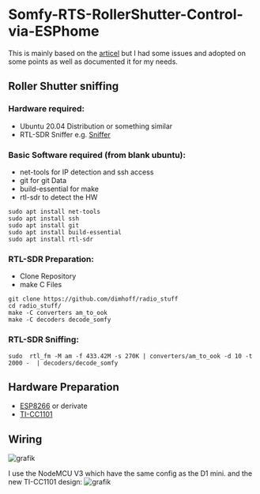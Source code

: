 # Somfy-RTS-RollerShutter-Control-via-ESPhome
This is mainly based on the [articel](https://www.die-welt.net/2021/06/controlling-somfy-roller-shutters-using-an-esp32-and-esphome/) but I had some issues and adopted on some points as well as documented it for my needs.

## Roller Shutter sniffing
### Hardware required:
* Ubuntu 20.04 Distribution or something similar
* RTL-SDR Sniffer e.g. [Sniffer](https://de.aliexpress.com/item/32903103541.html?spm=a2g0o.order_list.order_list_main.17.77735c5fvztw8b&gatewayAdapt=glo2deu)

### Basic Software required (from blank ubuntu):
* net-tools for IP detection and ssh access
* git for git Data
* build-essential for make
* rtl-sdr to detect the HW
```
sudo apt install net-tools
sudo apt install ssh
sudo apt install git
sudo apt install build-essential
sudo apt install rtl-sdr
```

### RTL-SDR Preparation:
* Clone Repository
* make C Files
```
git clone https://github.com/dimhoff/radio_stuff
cd radio_stuff/
make -C converters am_to_ook
make -C decoders decode_somfy
```

### RTL-SDR Sniffing:
```
sudo  rtl_fm -M am -f 433.42M -s 270K | converters/am_to_ook -d 10 -t 2000 -  | decoders/decode_somfy
```

## Hardware Preparation
* [ESP8266](https://de.aliexpress.com/item/1005004527993328.html?spm=a2g0o.productlist.main.1.d0a151fe22qfFc&algo_pvid=a588ff3a-3467-4a2d-a764-ee6ce13e0b89&algo_exp_id=a588ff3a-3467-4a2d-a764-ee6ce13e0b89-0&pdp_ext_f=%7B%22sku_id%22%3A%2212000030765703491%22%7D&pdp_npi=3%40dis%21EUR%215.17%213.62%21%21%21%21%21%40212240a316781279882565728d0711%2112000030765703491%21sea%21DE%213245007737&curPageLogUid=QT3H20LpoWIO) or derivate
* [TI-CC1101](https://de.aliexpress.com/item/1005002074380868.html?spm=a2g0o.productlist.main.1.495e384d7G3QKO&algo_pvid=842d5d78-f38d-4464-9a5d-f1b6ad3076e7&algo_exp_id=842d5d78-f38d-4464-9a5d-f1b6ad3076e7-0&pdp_ext_f=%7B%22sku_id%22%3A%2212000025798608305%22%7D&pdp_npi=3%40dis%21EUR%214.58%213.16%21%21%21%21%21%40211bf49716781278115932071d0720%2112000025798608305%21sea%21DE%213245007737&curPageLogUid=uNAAKaRTs9De)

## Wiring
![grafik](https://user-images.githubusercontent.com/94315369/223200295-917fbe5e-1ba0-48bc-bf10-deb68bea5665.png)

I use the NodeMCU V3 which have the same config as the D1 mini. and the new TI-CC1101 design:
![grafik](https://user-images.githubusercontent.com/94315369/223201040-6bc8d93c-c56f-41c4-9ee1-19ed87922f40.png)


